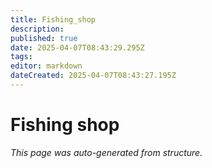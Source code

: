 ```yaml
---
title: Fishing_shop
description: 
published: true
date: 2025-04-07T08:43:29.295Z
tags: 
editor: markdown
dateCreated: 2025-04-07T08:43:27.195Z
---
```


# Fishing shop

*This page was auto-generated from structure.*